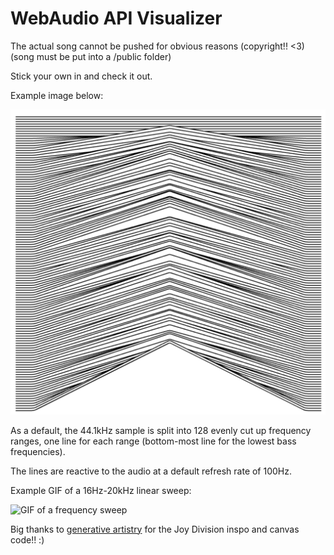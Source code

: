 # WebAudio API Visualizer

The actual song cannot be pushed for obvious reasons (copyright!! <3) (song must be put into a /public folder)

Stick your own in and check it out. 

Example image below:

![Example image](demo.png)

As a default, the 44.1kHz sample is split into 128 evenly cut up frequency ranges, one line for each range (bottom-most line for the lowest bass frequencies).

The lines are reactive to the audio at a default refresh rate of 100Hz.

Example GIF of a 16Hz-20kHz linear sweep:

![GIF of a frequency sweep](sweep-min.gif)

Big thanks to [generative artistry](https://generativeartistry.com/tutorials/joy-division/) for the Joy Division inspo and canvas code!! :) 
